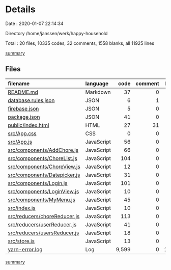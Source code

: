 # Details

Date : 2020-01-07 22:14:34

Directory /home/janssen/werk/happy-household

Total : 20 files,  10335 codes, 32 comments, 1558 blanks, all 11925 lines

[summary](results.md)

## Files
| filename | language | code | comment | blank | total |
| :--- | :--- | ---: | ---: | ---: | ---: |
| [README.md](file:///home/janssen/werk/happy-household/README.md) | Markdown | 37 | 0 | 32 | 69 |
| [database.rules.json](file:///home/janssen/werk/happy-household/database.rules.json) | JSON | 6 | 1 | 0 | 7 |
| [firebase.json](file:///home/janssen/werk/happy-household/firebase.json) | JSON | 5 | 0 | 1 | 6 |
| [package.json](file:///home/janssen/werk/happy-household/package.json) | JSON | 41 | 0 | 1 | 42 |
| [public/index.html](file:///home/janssen/werk/happy-household/public/index.html) | HTML | 27 | 31 | 2 | 60 |
| [src/App.css](file:///home/janssen/werk/happy-household/src/App.css) | CSS | 0 | 0 | 1 | 1 |
| [src/App.js](file:///home/janssen/werk/happy-household/src/App.js) | JavaScript | 56 | 0 | 8 | 64 |
| [src/components/AddChore.js](file:///home/janssen/werk/happy-household/src/components/AddChore.js) | JavaScript | 66 | 0 | 9 | 75 |
| [src/components/ChoreList.js](file:///home/janssen/werk/happy-household/src/components/ChoreList.js) | JavaScript | 104 | 0 | 14 | 118 |
| [src/components/ChoreView.js](file:///home/janssen/werk/happy-household/src/components/ChoreView.js) | JavaScript | 12 | 0 | 3 | 15 |
| [src/components/Datepicker.js](file:///home/janssen/werk/happy-household/src/components/Datepicker.js) | JavaScript | 31 | 0 | 5 | 36 |
| [src/components/Login.js](file:///home/janssen/werk/happy-household/src/components/Login.js) | JavaScript | 101 | 0 | 7 | 108 |
| [src/components/LoginView.js](file:///home/janssen/werk/happy-household/src/components/LoginView.js) | JavaScript | 10 | 0 | 3 | 13 |
| [src/components/MyMenu.js](file:///home/janssen/werk/happy-household/src/components/MyMenu.js) | JavaScript | 45 | 0 | 12 | 57 |
| [src/index.js](file:///home/janssen/werk/happy-household/src/index.js) | JavaScript | 10 | 0 | 3 | 13 |
| [src/reducers/choreReducer.js](file:///home/janssen/werk/happy-household/src/reducers/choreReducer.js) | JavaScript | 113 | 0 | 10 | 123 |
| [src/reducers/userReducer.js](file:///home/janssen/werk/happy-household/src/reducers/userReducer.js) | JavaScript | 41 | 0 | 5 | 46 |
| [src/reducers/usersReducer.js](file:///home/janssen/werk/happy-household/src/reducers/usersReducer.js) | JavaScript | 18 | 0 | 3 | 21 |
| [src/store.js](file:///home/janssen/werk/happy-household/src/store.js) | JavaScript | 13 | 0 | 4 | 17 |
| [yarn-error.log](file:///home/janssen/werk/happy-household/yarn-error.log) | Log | 9,599 | 0 | 1,435 | 11,034 |

[summary](results.md)